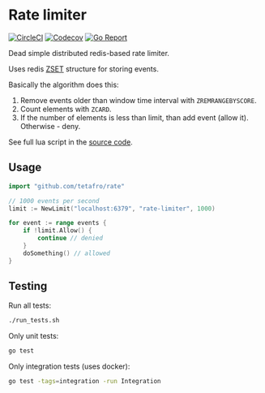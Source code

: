 # Rate limiter

[![CircleCI](https://circleci.com/gh/tetafro/tags.svg?style=shield)](https://circleci.com/gh/tetafro/rate)
[![Codecov](https://codecov.io/gh/tetafro/rate/branch/master/graph/badge.svg)](https://codecov.io/gh/tetafro/rate)
[![Go Report](https://goreportcard.com/badge/github.com/tetafro/rate)](https://goreportcard.com/report/github.com/tetafro/rate)

Dead simple distributed redis-based rate limiter.

Uses redis [ZSET](https://redis.io/topics/data-types#sorted-sets) structure for
storing events.

Basically the algorithm does this:

1. Remove events older than window time interval with `ZREMRANGEBYSCORE`.
2. Count elements with `ZCARD`.
3. If the number of elements is less than limit, than add event (allow it). Otherwise - deny.

See full lua script in the [source code](https://github.com/tetafro/rate/blob/master/limiter.go#L109).

## Usage

```go
import "github.com/tetafro/rate"

// 1000 events per second
limit := NewLimit("localhost:6379", "rate-limiter", 1000)

for event := range events {
    if !limit.Allow() {
        continue // denied
    }
    doSomething() // allowed
}
```

## Testing

Run all tests:
```sh
./run_tests.sh
```

Only unit tests:
```sh
go test
```

Only integration tests (uses docker):
```sh
go test -tags=integration -run Integration
```
